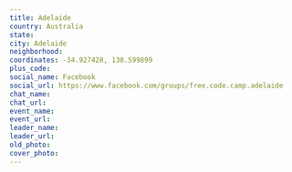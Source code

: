 ```yaml
---
title: Adelaide
country: Australia
state: 
city: Adelaide
neighborhood: 
coordinates: -34.927428, 138.599899
plus_code:
social_name: Facebook
social_url: https://www.facebook.com/groups/free.code.camp.adelaide
chat_name:
chat_url:
event_name:
event_url:
leader_name:
leader_url:
old_photo: 
cover_photo:
---
```

